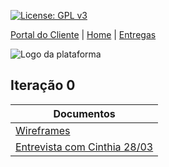 [![License: GPL v3](https://img.shields.io/badge/License-GPLv3-blue.svg)](https://www.gnu.org/licenses/gpl-3.0)



[Portal do Cliente](https://github.com/aplneto/medmapper/wiki) | [Home](https://github.com/aplneto/medmapper) | 
[Entregas](/docs/iterations.md)


![Logo da plataforma](
https://raw.githubusercontent.com/aplneto/projeto_ES/master/.idv/logotmp200x200.png
"Logo do Projeto")

## Iteração 0

|    Documentos | 
|----------|
| [Wireframes](/docs/iteration0/mockups/wireframe) | 
| [Entrevista com Cinthia 28/03](/docs/iteration0/EntrevistaCinthiaVasconcelos.pdf)| 
